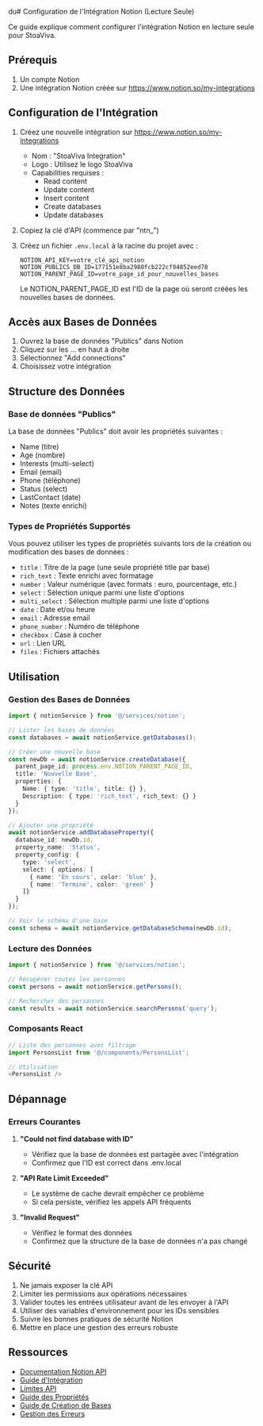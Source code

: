  du# Configuration de l'Intégration Notion (Lecture Seule)

Ce guide explique comment configurer l'intégration Notion en lecture seule pour StoaViva.

## Prérequis

1. Un compte Notion
2. Une intégration Notion créée sur https://www.notion.so/my-integrations

## Configuration de l'Intégration

1. Créez une nouvelle intégration sur https://www.notion.so/my-integrations
   - Nom : "StoaViva Integration"
   - Logo : Utilisez le logo StoaViva
   - Capabilities requises :
     - Read content
     - Update content
     - Insert content
     - Create databases
     - Update databases

2. Copiez la clé d'API (commence par "ntn_")

3. Créez un fichier `.env.local` à la racine du projet avec :
   ```env
   NOTION_API_KEY=votre_clé_api_notion
   NOTION_PUBLICS_DB_ID=177151e8ba2980fcb222cf94852eed78
   NOTION_PARENT_PAGE_ID=votre_page_id_pour_nouvelles_bases
   ```

   Le NOTION_PARENT_PAGE_ID est l'ID de la page où seront créées les nouvelles bases de données.

## Accès aux Bases de Données

1. Ouvrez la base de données "Publics" dans Notion
2. Cliquez sur les ... en haut à droite
3. Sélectionnez "Add connections"
4. Choisissez votre intégration

## Structure des Données

### Base de données "Publics"
La base de données "Publics" doit avoir les propriétés suivantes :
- Name (titre)
- Age (nombre)
- Interests (multi-select)
- Email (email)
- Phone (téléphone)
- Status (select)
- LastContact (date)
- Notes (texte enrichi)

### Types de Propriétés Supportés
Vous pouvez utiliser les types de propriétés suivants lors de la création ou modification des bases de données :

- `title` : Titre de la page (une seule propriété title par base)
- `rich_text` : Texte enrichi avec formatage
- `number` : Valeur numérique (avec formats : euro, pourcentage, etc.)
- `select` : Sélection unique parmi une liste d'options
- `multi_select` : Sélection multiple parmi une liste d'options
- `date` : Date et/ou heure
- `email` : Adresse email
- `phone_number` : Numéro de téléphone
- `checkbox` : Case à cocher
- `url` : Lien URL
- `files` : Fichiers attachés

## Utilisation

### Gestion des Bases de Données

```typescript
import { notionService } from '@/services/notion';

// Lister les bases de données
const databases = await notionService.getDatabases();

// Créer une nouvelle base
const newDb = await notionService.createDatabase({
  parent_page_id: process.env.NOTION_PARENT_PAGE_ID,
  title: 'Nouvelle Base',
  properties: {
    Name: { type: 'title', title: {} },
    Description: { type: 'rich_text', rich_text: {} }
  }
});

// Ajouter une propriété
await notionService.addDatabaseProperty({
  database_id: newDb.id,
  property_name: 'Status',
  property_config: {
    type: 'select',
    select: { options: [
      { name: 'En cours', color: 'blue' },
      { name: 'Terminé', color: 'green' }
    ]}
  }
});

// Voir le schéma d'une base
const schema = await notionService.getDatabaseSchema(newDb.id);
```

### Lecture des Données

```typescript
import { notionService } from '@/services/notion';

// Récupérer toutes les personnes
const persons = await notionService.getPersons();

// Rechercher des personnes
const results = await notionService.searchPersons('query');
```

### Composants React

```typescript
// Liste des personnes avec filtrage
import PersonsList from '@/components/PersonsList';

// Utilisation
<PersonsList />
```

## Dépannage

### Erreurs Courantes


1. **"Could not find database with ID"**
   - Vérifiez que la base de données est partagée avec l'intégration
   - Confirmez que l'ID est correct dans .env.local

2. **"API Rate Limit Exceeded"**
   - Le système de cache devrait empêcher ce problème
   - Si cela persiste, vérifiez les appels API fréquents

3. **"Invalid Request"**
   - Vérifiez le format des données
   - Confirmez que la structure de la base de données n'a pas changé

## Sécurité

1. Ne jamais exposer la clé API
2. Limiter les permissions aux opérations nécessaires
3. Valider toutes les entrées utilisateur avant de les envoyer à l'API
4. Utiliser des variables d'environnement pour les IDs sensibles
5. Suivre les bonnes pratiques de sécurité Notion
6. Mettre en place une gestion des erreurs robuste

## Ressources

- [Documentation Notion API](https://developers.notion.com/)
- [Guide d'Intégration](https://developers.notion.com/docs)
- [Limites API](https://developers.notion.com/reference/request-limits)
- [Guide des Propriétés](https://developers.notion.com/reference/property-object)
- [Guide de Création de Bases](https://developers.notion.com/reference/create-a-database)
- [Gestion des Erreurs](https://developers.notion.com/reference/errors)
